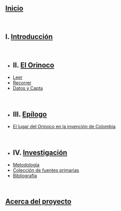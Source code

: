 ## [Inicio](index.html)
<br>

## I. [Introducción](intro.html)
<br>

- ##  II. [El Orinoco](orinoco.html)
- [Leer](leer.html)
- [Recorrer](recorrer.html)
- [Datos y Capta](datos.html)
<br>

- ## III. [Epílogo](epilogo.html)
- [El lugar del Orinoco en la invención de Colombia](epilogo.html)
<br>

- ## IV. [Investigación](investigacion.html)
- [Metodología](#)
- [Colección de fuentes primarias](https://mariajoafana.github.io/inventar_colombia/)
- [Bibliografía](#)

<br>

## [Acerca del proyecto](about.html)
